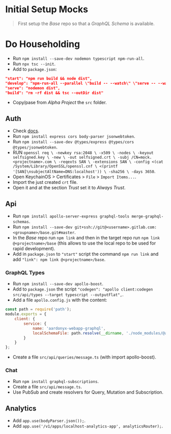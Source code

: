 # Initial Setup Mocks

> First setup the *Base* repo so that a *GraphQL Schema* is available.

# Do Householding
- Run `npm install --save-dev nodemon typescript npm-run-all`.
- Run `npx tsc --init`.
- Add to `package.json`:
```json
"start": "npm run build && node dist",
"develop": "npm-run-all --parallel \"build -- --watch\" \"serve -- --watch\"",
"serve": "nodemon dist",
"build": "rm -rf dist && tsc --outDir dist"
```
- Copy/pase from *Alpha Project* the `src` folder.

## Auth
- Check [docs](https://aws.amazon.com/premiumsupport/knowledge-center/decode-verify-cognito-json-token/).
- Run `npm install express cors body-parser jsonwebtoken`.
- Run `npm install --save-dev @types/express @types/cors @types/jsonwebtoken`.
- RUN `openssl req \
    -newkey rsa:2048 \
    -x509 \
    -nodes \
    -keyout selfsigned.key \
    -new \
    -out selfsigned.crt \
    -subj /CN=mock.<projectname>.com \
    -reqexts SAN \
    -extensions SAN \
    -config <(cat /System/Library/OpenSSL/openssl.cnf \
        <(printf '[SAN]\nsubjectAltName=DNS:localhost')) \
    -sha256 \
    -days 3650`.
- Open KeychainOS > Certificates > `File` > `Import Items...`.
- Import the just created `crt` file.
- Open it and at the section *Trust* set it to *Always Trust*.

## Api
- Run `npm install apollo-server-express graphql-tools merge-graphql-schemas`.
- Run `npm install --save-dev git+ssh://git@<username>.gitlab.com:<groupname>/base.git#master`.
- In the *Base* repo run `npm link` and then in the target repo run `npm link @<projectname>/base` (this allows to use the local repo to be used for rapid development).
- Add in `package.json` to `"start"` script the command `npm run link` and add `"link": npm link @<projectname>/base`.

### GraphQL Types
- Run `npm install --save-dev apollo-boost`.
- Add to `package.json` the script `"codegen": "apollo client:codegen src/api/types --target typescript --outputFlat",`.
- Add a file `apollo.config.js` with the content:
```javascript
const path = require('path');
module.exports = {
    client: {
        service: {
            name: 'aardonyx-webapp-graphql',
            localSchemaFile: path.resolve(__dirname, './node_modules/@aardonyx/base/cdk.out/schema.graphql')
        }
    }
};
```
- Create a file `src/api/queries/message.ts` (with import apollo-boost).

### Chat
- Run `npm install graphql-subscriptions`.
- Create a file `src/api/message.ts`.
- Use PubSub and create resolvers for Query, Mutation and Subscription.

## Analytics
- Add `app.use(bodyParser.json());`.
- Add `app.use('/v1/apps/localhost-analytics-app', analyticsRouter);`.
